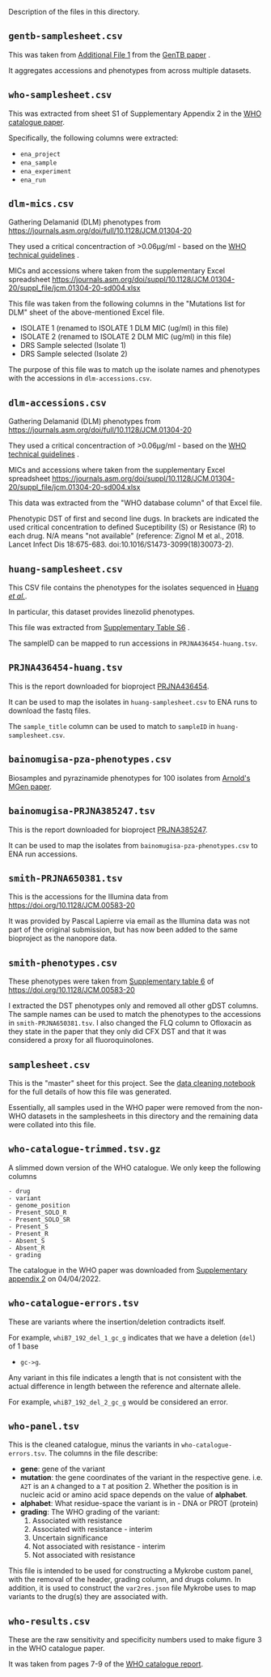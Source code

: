 Description of the files in this directory.

## `gentb-samplesheet.csv`

This was taken
from [Additional File 1](https://genomemedicine.biomedcentral.com/articles/10.1186/s13073-021-00953-4#MOESM1)
from
the [GenTB paper](https://genomemedicine.biomedcentral.com/articles/10.1186/s13073-021-00953-4)
.

It aggregates accessions and phenotypes from across multiple datasets.

## `who-samplesheet.csv`

This was extracted from sheet S1 of Supplementary Appendix 2 in
the [WHO catalogue paper](https://doi.org/10.1016/S2666-5247(21)00301-3).

Specifically, the following columns were extracted:

- `ena_project`
- `ena_sample`
- `ena_experiment`
- `ena_run`

## `dlm-mics.csv`

Gathering Delamanid (DLM) phenotypes
from https://journals.asm.org/doi/full/10.1128/JCM.01304-20

They used a critical concentraction of >0.06μg/ml - based on
the [WHO technical guidelines](https://apps.who.int/iris/bitstream/handle/10665/260470/WHO-CDS-TB-2018.5-eng.pdf)
.

MICs and accessions where taken from the supplementary Excel
spreadsheet https://journals.asm.org/doi/suppl/10.1128/JCM.01304-20/suppl_file/jcm.01304-20-sd004.xlsx

This file was taken from the following columns in the "Mutations list for DLM" sheet of
the above-mentioned Excel file.

- ISOLATE 1 (renamed to ISOLATE 1 DLM MIC (ug/ml) in this file)
- ISOLATE 2 (renamed to ISOLATE 2 DLM MIC (ug/ml) in this file)
- DRS Sample selected (Isolate 1)
- DRS Sample selected (Isolate 2)

The purpose of this file was to match up the isolate names and phenotypes with the
accessions in `dlm-accessions.csv`.

## `dlm-accessions.csv`

Gathering Delamanid (DLM) phenotypes
from https://journals.asm.org/doi/full/10.1128/JCM.01304-20

They used a critical concentraction of >0.06μg/ml - based on
the [WHO technical guidelines](https://apps.who.int/iris/bitstream/handle/10665/260470/WHO-CDS-TB-2018.5-eng.pdf)
.

MICs and accessions where taken from the supplementary Excel
spreadsheet https://journals.asm.org/doi/suppl/10.1128/JCM.01304-20/suppl_file/jcm.01304-20-sd004.xlsx

This data was extracted from the "WHO database column" of that Excel file.

Phenotypic DST of first and second line dugs. In brackets are indicated the used
critical concentration to defined Suceptibility (S) or Resistance (R) to each drug. N/A
means "not available" (reference: Zignol M et al., 2018. Lancet Infect Dis 18:675-683.
doi:10.1016/S1473-3099(18)30073-2).

## `huang-samplesheet.csv`

This CSV file contains the phenotypes for the isolates sequenced in [Huang *et
al.*](https://doi.org/10.1093/cid/ciy883).

In particular, this dataset provides linezolid phenotypes.

This file was extracted
from [Supplementary Table S6](https://oup.silverchair-cdn.com/oup/backfile/Content_public/Journal/cid/69/3/10.1093_cid_ciy883/1/ciy883_suppl_supplementary_table_s6.docx?Expires=1652148910&Signature=D7iy~iS4ZXFMCAifGgjnpD-OslN6pINjGYhFbqx1RI2unpvW9gaZ2CkiwXLd3cBagIABut8U4qKOXY11mOVw9LMZohqZNtkibKuu7SFgBJ-c2vMz9h10GNKHj5Ya98dg6AT7IPVsTk77OHopWoFsE6JlgbeCPIlH4i-kqBpPVQi~0fqr~hPmvO8Q6PolApyyi6W9hpuzejXT7cRipy1UH69AY7E1upLmVcsWqBnxptVDon3SwiuAoiGq3KrPIvX54vOJUfkTJ9S6uhg6Q-wJDnEb1DhoNtNRfTXmtuNqFrMBUwieDNhS9e0Jt985tMGFzrBQupjFZ7EIOa88FyZ3bA__&Key-Pair-Id=APKAIE5G5CRDK6RD3PGA)
.

The sampleID can be mapped to run accessions in `PRJNA436454-huang.tsv`.

## `PRJNA436454-huang.tsv`

This is the report downloaded for
bioproject [PRJNA436454](https://www.ebi.ac.uk/ena/browser/view/PRJNA436454).

It can be used to map the isolates in `huang-samplesheet.csv` to ENA runs to download
the fastq files.

The `sample_title` column can be used to match to `sampleID` in `huang-samplesheet.csv`.

## `bainomugisa-pza-phenotypes.csv`

Biosamples and pyrazinamide phenotypes for 100 isolates from [Arnold's MGen paper](https://doi.org/10.1099/mgen.0.000147).

## `bainomugisa-PRJNA385247.tsv`

This is the report downloaded for bioproject [PRJNA385247](https://www.ebi.ac.uk/ena/browser/view/PRJNA385247).

It can be used to map the isolates from `bainomugisa-pza-phenotypes.csv` to ENA run accessions.

## `smith-PRJNA650381.tsv`

This is the accessions for the Illumina data from https://doi.org/10.1128/JCM.00583-20

It was provided by Pascal Lapierre via email as the Illumina data was not part of the original submission, but has now been added to the same bioproject as the nanopore data.

## `smith-phenotypes.csv`

These phenotypes were taken from [Supplementary table 6](https://journals.asm.org/doi/suppl/10.1128/JCM.00583-20/suppl_file/jcm.00583-20-s0006.xlsx) of https://doi.org/10.1128/JCM.00583-20

I extracted the DST phenotypes only and removed all other gDST columns. The sample names can be used to match the phenotypes to the accessions in `smith-PRJNA650381.tsv`. I also changed the FLQ column to Ofloxacin as they state in the paper that they only did CFX DST and that it was considered a proxy for all fluoroquinolones.

## `samplesheet.csv`

This is the "master" sheet for this project. See
the [data cleaning notebook](../workflow/notebooks/data-cleaning.ipynb) for the full
details of how this file was generated.

Essentially, all samples used in the WHO paper were removed from the non-WHO datasets in
the samplesheets in this directory and the remaining data were collated into this file.

## `who-catalogue-trimmed.tsv.gz`

A slimmed down version of the WHO catalogue. We only keep the following columns

    - drug
    - variant
    - genome_position
    - Present_SOLO_R
    - Present_SOLO_SR
    - Present_S
    - Present_R
    - Absent_S
    - Absent_R
    - grading

The catalogue in the WHO paper was downloaded
from [Supplementary appendix 2](https://www.thelancet.com/cms/10.1016/S2666-5247(21)00301-3/attachment/77fc876a-afad-4c17-856e-6cc0d5951c29/mmc2.xlsx)
on 04/04/2022.

## `who-catalogue-errors.tsv`

These are variants where the insertion/deletion contradicts itself.

For example, `whiB7_192_del_1_gc_g` indicates that we have a deletion (`del`) of 1 base
- `gc->g`.

Any variant in this file indicates a length that is not consistent with the actual
difference in length between the reference and alternate allele.

For example, `whiB7_192_del_2_gc_g` would be considered an error.

## `who-panel.tsv`

This is the cleaned catalogue, minus the variants in `who-catalogue-errors.tsv`. The
columns in the file describe:

- **gene**: gene of the variant
- **mutation**: the gene coordinates of the variant in the respective gene. i.e. `A2T`
  is an `A` changed to a `T` at position 2. Whether the position is in nucleic acid or
  amino acid space depends on the value of **alphabet**.
- **alphabet**: What residue-space the variant is in - DNA or PROT (protein)
- **grading**: The WHO grading of the variant:
    1. Associated with resistance
    2. Associated with resistance - interim
    3. Uncertain significance
    4. Not associated with resistance - interim
    5. Not associated with resistance

This file is intended to be used for constructing a Mykrobe custom panel, with the
removal of the header, grading column, and drugs column. In addition, it is used to
construct the `var2res.json` file Mykrobe uses to map variants to the drug(s) they are
associated with.

## `who-results.csv`

These are the raw sensitivity and specificity numbers used to make figure 3 in the WHO catalogue paper.

It was taken from pages 7-9 of the [WHO catalogue report](https://www.who.int/publications/i/item/9789240028173).